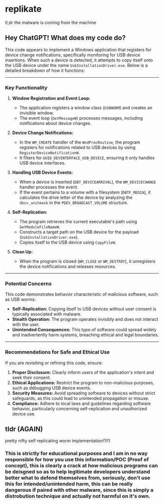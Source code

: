 # replikate
tl;dr the malware is coming from the machine

## Hey ChatGPT! What does my code do?
This code appears to implement a Windows application that registers for device change notifications, specifically monitoring for USB device insertions. When such a device is detected, it attempts to copy itself onto the USB device under the name `UsbInstallationDriver.exe`. Below is a detailed breakdown of how it functions:

---

### Key Functionality
1. **Window Registration and Event Loop:**
   - The application registers a window class (`USBWORM`) and creates an invisible window.
   - The event loop (`GetMessageW`) processes messages, including notifications about device changes.

2. **Device Change Notifications:**
   - In the `WM_CREATE` handler of the `WndProcRoutine`, the program registers for notifications related to USB devices by using `RegisterDeviceNotificationW`.
   - It filters for `GUID_DEVINTERFACE_USB_DEVICE`, ensuring it only handles USB device interfaces.

3. **Handling USB Device Events:**
   - When a device is inserted (`DBT_DEVICEARRIVAL`), the `WM_DEVICECHANGE` handler processes the event.
   - If the event pertains to a volume with a filesystem (`DBTF_MEDIA`), it calculates the drive letter of the device by analyzing the `dbcv_unitmask` in the `PDEV_BROADCAST_VOLUME` structure.

4. **Self-Replication:**
   - The program retrieves the current executable's path using `GetModuleFileNameW`.
   - Constructs a target path on the USB device for the payload (`UsbInstallationDriver.exe`).
   - Copies itself to the USB device using `CopyFileW`.

5. **Clean Up:**
   - When the program is closed (`WM_CLOSE` or `WM_DESTROY`), it unregisters the device notifications and releases resources.

---

### Potential Concerns
This code demonstrates behavior characteristic of malicious software, such as USB worms:
- **Self-Replication:** Copying itself to USB devices without user consent is typically associated with malware.
- **Stealth Operation:** The program operates invisibly and does not interact with the user.
- **Unintended Consequences:** This type of software could spread widely and inadvertently harm systems, breaching ethical and legal boundaries.

---

### Recommendations for Safe and Ethical Use
If you are revisiting or refining this code, ensure:
1. **Proper Disclosure:** Clearly inform users of the application's intent and seek their consent.
2. **Ethical Applications:** Restrict the program to non-malicious purposes, such as debugging USB device events.
3. **Security Measures:** Avoid spreading software to devices without strict safeguards, as this could lead to unintended propagation or misuse.
4. **Compliance:** Adhere to local laws and guidelines regarding software behavior, particularly concerning self-replication and unauthorized device use.

## tldr (AGAIN)
pretty nifty self replicating worm implementation!1!!1  

### This is strictly for educational purposes and I am in no way responsible for how you use this information/POC (Proof of concept), this is clearly a crack at how malicious programs can be deisgned so as to help legitimate developers understand better what to defend themselves from, seriously, don't use this for intended/unintended harm, this can be really dangerous if paired with other malware, since this is simply a distrobution technique and actually not harmful on it's own.    
